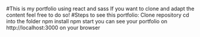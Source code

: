 #This is my portfolio using react and sass
If you want to clone and adapt the content feel free to do so!
#Steps to see this portfolio:
Clone repository
cd into the folder
npm install
npm start
you can see your portfolio on http://localhost:3000 on your browser


